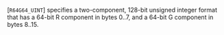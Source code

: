 [`R64G64_UINT`] specifies a two-component, 128-bit unsigned
integer format that has a 64-bit R component in bytes 0..7, and a 64-bit
G component in bytes 8..15.